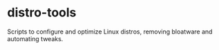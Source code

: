 # distro-tools
Scripts to configure and optimize Linux distros, removing bloatware and automating tweaks.
